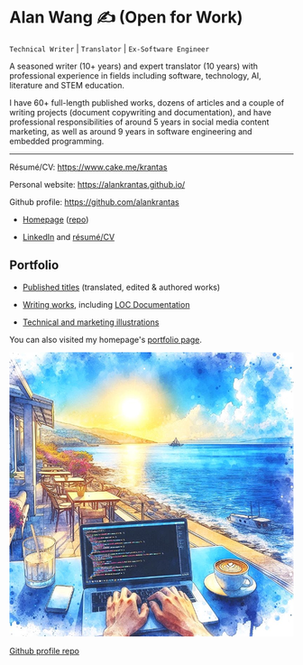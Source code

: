# Alan Wang ✍️ (Open for Work)

`Technical Writer` | `Translator` | `Ex-Software Engineer`

A seasoned writer (10+ years) and expert translator (10 years) with professional experience in fields including software, technology, AI, literature and STEM education.

I have 60+ full-length published works, dozens of articles and a couple of writing projects (document copywriting and documentation), and have professional responsibilities of around 5 years in social media content marketing, as well as around 9 years in software engineering and embedded programming.

---

Résumé/CV:
https://www.cake.me/krantas

Personal website:
https://alankrantas.github.io/

Github profile:
https://github.com/alankrantas

- [Homepage](https://alankrantas.github.io/) ([repo](https://github.com/alankrantas/alankrantas.github.io))

- [LinkedIn](https://www.linkedin.com/in/alankrantas/) and [résumé/CV](https://www.cake.me/krantas)

## Portfolio

- [Published titles](https://github.com/alankrantas/alankrantas/blob/main/works/published.md) (translated, edited & authored works)

- [Writing works](https://github.com/alankrantas/alankrantas/blob/main/works/projects.md), including [LOC Documentation](https://loc-documentation.vercel.app/)

- [Technical and marketing illustrations](https://github.com/alankrantas/alankrantas/blob/main/works/illustration.md)

You can also visited my homepage's [portfolio page](https://alankrantas.github.io/?view=work).

![profile](profile.jpg)

[Github profile repo](https://github.com/alankrantas/alankrantas)
